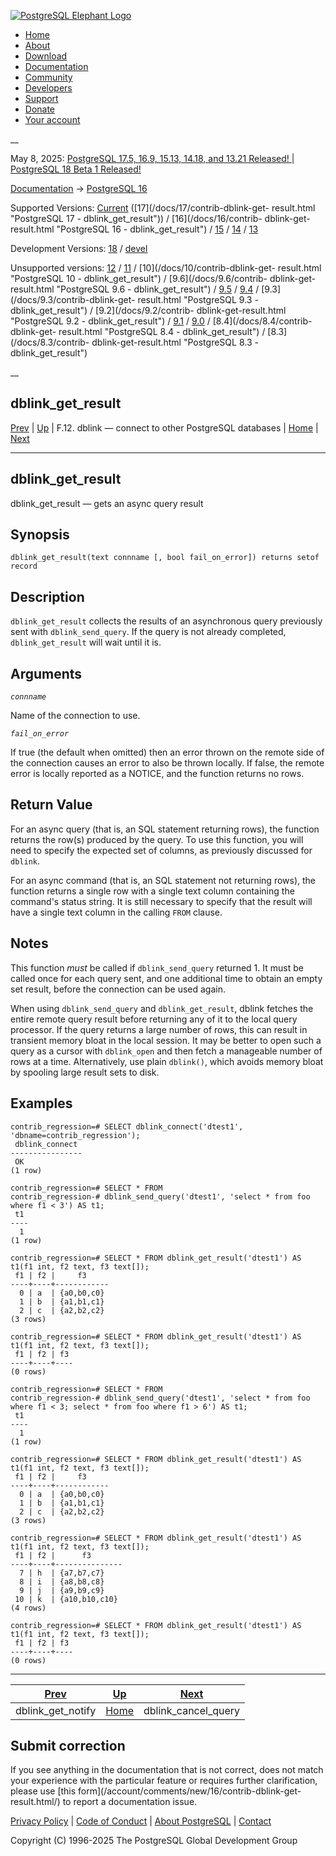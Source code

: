 [ ![PostgreSQL Elephant Logo](/media/img/about/press/elephant.png) ](/)

  * [Home](/ "Home")
  * [About](/about/ "About")
  * [Download](/download/ "Download")
  * [Documentation](/docs/ "Documentation")
  * [Community](/community/ "Community")
  * [Developers](/developer/ "Developers")
  * [Support](/support/ "Support")
  * [Donate](/about/donate/ "Donate")
  * [Your account](/account/ "Your account")

__

May 8, 2025: [ PostgreSQL 17.5, 16.9, 15.13, 14.18, and 13.21 Released! ](/about/news/postgresql-175-169-1513-1418-and-1321-released-3072/) | [ PostgreSQL 18 Beta 1 Released! ](/about/news/postgresql-18-beta-1-released-3070/)

[Documentation](/docs/ "Documentation") -> [PostgreSQL
16](/docs/16/index.html)

Supported Versions: [Current](/docs/current/contrib-dblink-get-result.html
"PostgreSQL 17 - dblink_get_result") ([17](/docs/17/contrib-dblink-get-
result.html "PostgreSQL 17 - dblink_get_result")) / [16](/docs/16/contrib-
dblink-get-result.html "PostgreSQL 16 - dblink_get_result") /
[15](/docs/15/contrib-dblink-get-result.html "PostgreSQL 15 -
dblink_get_result") / [14](/docs/14/contrib-dblink-get-result.html "PostgreSQL
14 - dblink_get_result") / [13](/docs/13/contrib-dblink-get-result.html
"PostgreSQL 13 - dblink_get_result")

Development Versions: [18](/docs/18/contrib-dblink-get-result.html "PostgreSQL
18 - dblink_get_result") / [devel](/docs/devel/contrib-dblink-get-result.html
"PostgreSQL devel - dblink_get_result")

Unsupported versions: [12](/docs/12/contrib-dblink-get-result.html "PostgreSQL
12 - dblink_get_result") / [11](/docs/11/contrib-dblink-get-result.html
"PostgreSQL 11 - dblink_get_result") / [10](/docs/10/contrib-dblink-get-
result.html "PostgreSQL 10 - dblink_get_result") / [9.6](/docs/9.6/contrib-
dblink-get-result.html "PostgreSQL 9.6 - dblink_get_result") /
[9.5](/docs/9.5/contrib-dblink-get-result.html "PostgreSQL 9.5 -
dblink_get_result") / [9.4](/docs/9.4/contrib-dblink-get-result.html
"PostgreSQL 9.4 - dblink_get_result") / [9.3](/docs/9.3/contrib-dblink-get-
result.html "PostgreSQL 9.3 - dblink_get_result") / [9.2](/docs/9.2/contrib-
dblink-get-result.html "PostgreSQL 9.2 - dblink_get_result") /
[9.1](/docs/9.1/contrib-dblink-get-result.html "PostgreSQL 9.1 -
dblink_get_result") / [9.0](/docs/9.0/contrib-dblink-get-result.html
"PostgreSQL 9.0 - dblink_get_result") / [8.4](/docs/8.4/contrib-dblink-get-
result.html "PostgreSQL 8.4 - dblink_get_result") / [8.3](/docs/8.3/contrib-
dblink-get-result.html "PostgreSQL 8.3 - dblink_get_result")

__

dblink_get_result  
---  
[Prev](contrib-dblink-get-notify.html "dblink_get_notify")  | [Up](dblink.html "F.12. dblink — connect to other PostgreSQL databases") | F.12. dblink — connect to other PostgreSQL databases | [Home](index.html "PostgreSQL 16.9 Documentation") |  [Next](contrib-dblink-cancel-query.html "dblink_cancel_query")  
  
* * *

## dblink_get_result

dblink_get_result — gets an async query result

## Synopsis

    
    
    dblink_get_result(text connname [, bool fail_on_error]) returns setof record
    

## Description

`dblink_get_result` collects the results of an asynchronous query previously
sent with `dblink_send_query`. If the query is not already completed,
`dblink_get_result` will wait until it is.

## Arguments

_`connname`_

    

Name of the connection to use.

_`fail_on_error`_

    

If true (the default when omitted) then an error thrown on the remote side of
the connection causes an error to also be thrown locally. If false, the remote
error is locally reported as a NOTICE, and the function returns no rows.

## Return Value

For an async query (that is, an SQL statement returning rows), the function
returns the row(s) produced by the query. To use this function, you will need
to specify the expected set of columns, as previously discussed for `dblink`.

For an async command (that is, an SQL statement not returning rows), the
function returns a single row with a single text column containing the
command's status string. It is still necessary to specify that the result will
have a single text column in the calling `FROM` clause.

## Notes

This function _must_ be called if `dblink_send_query` returned 1. It must be
called once for each query sent, and one additional time to obtain an empty
set result, before the connection can be used again.

When using `dblink_send_query` and `dblink_get_result`, dblink fetches the
entire remote query result before returning any of it to the local query
processor. If the query returns a large number of rows, this can result in
transient memory bloat in the local session. It may be better to open such a
query as a cursor with `dblink_open` and then fetch a manageable number of
rows at a time. Alternatively, use plain `dblink()`, which avoids memory bloat
by spooling large result sets to disk.

## Examples

    
    
    contrib_regression=# SELECT dblink_connect('dtest1', 'dbname=contrib_regression');
     dblink_connect
    ----------------
     OK
    (1 row)
    
    contrib_regression=# SELECT * FROM
    contrib_regression-# dblink_send_query('dtest1', 'select * from foo where f1 < 3') AS t1;
     t1
    ----
      1
    (1 row)
    
    contrib_regression=# SELECT * FROM dblink_get_result('dtest1') AS t1(f1 int, f2 text, f3 text[]);
     f1 | f2 |     f3
    ----+----+------------
      0 | a  | {a0,b0,c0}
      1 | b  | {a1,b1,c1}
      2 | c  | {a2,b2,c2}
    (3 rows)
    
    contrib_regression=# SELECT * FROM dblink_get_result('dtest1') AS t1(f1 int, f2 text, f3 text[]);
     f1 | f2 | f3
    ----+----+----
    (0 rows)
    
    contrib_regression=# SELECT * FROM
    contrib_regression-# dblink_send_query('dtest1', 'select * from foo where f1 < 3; select * from foo where f1 > 6') AS t1;
     t1
    ----
      1
    (1 row)
    
    contrib_regression=# SELECT * FROM dblink_get_result('dtest1') AS t1(f1 int, f2 text, f3 text[]);
     f1 | f2 |     f3
    ----+----+------------
      0 | a  | {a0,b0,c0}
      1 | b  | {a1,b1,c1}
      2 | c  | {a2,b2,c2}
    (3 rows)
    
    contrib_regression=# SELECT * FROM dblink_get_result('dtest1') AS t1(f1 int, f2 text, f3 text[]);
     f1 | f2 |      f3
    ----+----+---------------
      7 | h  | {a7,b7,c7}
      8 | i  | {a8,b8,c8}
      9 | j  | {a9,b9,c9}
     10 | k  | {a10,b10,c10}
    (4 rows)
    
    contrib_regression=# SELECT * FROM dblink_get_result('dtest1') AS t1(f1 int, f2 text, f3 text[]);
     f1 | f2 | f3
    ----+----+----
    (0 rows)
    

* * *

[Prev](contrib-dblink-get-notify.html "dblink_get_notify")  | [Up](dblink.html "F.12. dblink — connect to other PostgreSQL databases") |  [Next](contrib-dblink-cancel-query.html "dblink_cancel_query")  
---|---|---  
dblink_get_notify  | [Home](index.html "PostgreSQL 16.9 Documentation") |  dblink_cancel_query  
  
## Submit correction

If you see anything in the documentation that is not correct, does not match
your experience with the particular feature or requires further clarification,
please use [this form](/account/comments/new/16/contrib-dblink-get-
result.html/) to report a documentation issue.

[Privacy Policy](/about/privacypolicy) | [Code of Conduct](/about/policies/coc/) | [About PostgreSQL](/about/) | [Contact](/about/contact/)  

Copyright (C) 1996-2025 The PostgreSQL Global Development Group

